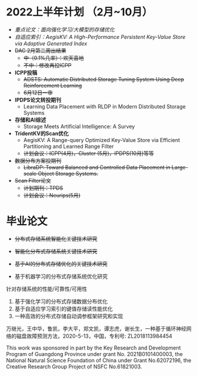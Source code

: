 # 2022上半年计划 （2月~10月）

- *重点论文：面向强化学习/大模型的存储优化*
- *自适应索引：AegisKV:  A High-Performance Persistent Key-Value Store via Adaptive Generated Index*
- ~~DAC 2月第二周出结果~~
  - ~~中（0.1%几率）：欢天喜地~~
  - ~~不中：修改再投ICPP~~
- **ICPP投稿**
  - ~~ADSTS: Automatic Distributed Storage Tuning System Using Deep Reinforcement Learning~~
  - ~~6月12日一审~~
- **IPDPS论文转投期刊**
  - Learning Data Placement with RLDP in Modern Distributed Storage Systems
- **存储和AI综述**
  - Storage Meets Artificial Intelligence: A Survey
- **TridentKV的Scan优化**
  - AegisKV:  A Range-query Optimized Key-Value Store via Efficient Partitioning and Learned Range Filter 
  - ~~计划会议：ICPP(4月)，Cluster (5月)，IPDPS(10月)等等~~
- ~~数据分布方案投期刊~~
  - ~~LibraDP: Toward Balanced and Controlled Data Placement in Large-scale Object Storage Systems.~~
- ~~Scan Filter论文~~
  - ~~计划期刊：TPDS~~
  - ~~计划会议：Neurips(5月)~~

# 毕业论文

- ~~分布式存储系统智能化关键技术研究~~

- ~~智能化分布式存储系统关键技术研究~~
- ~~基于AI的分布式存储优化的关键技术研究~~
- 基于机器学习的分布式存储系统优化研究

针对存储系统的性能/可靠性/可用性

1. 基于强化学习的分布式存储数据分布优化
2. 基于自适应学习索引的键值存储读性能优化
3. 一种高效的分布式存储自动调参框架研究和实现

万继光，王中华，鲁凯，李大平，郑文凯，谭志虎，谢长生，一种基于循环神经网络的磁盘故障预测方法，2020-5-13，中国，专利号: ZL2018113984454

This work was sponsored in part by the Key Research and Development Program of Guangdong Province under grant No. 2021B0101400003, the National Natural Science Foundation of China under Grant No.62072196, the Creative Research Group Project of NSFC No.61821003.
